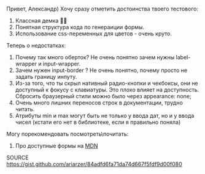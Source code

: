 Привет, Александр) Хочу сразу отметить достоинства твоего тестового:

1. Классная демка 👍🏻
2. Понятная структура кода по генераиции формы.
3. Использование css-переменных для цветов - очень круто.

Теперь о недостатках:

1. Почему так много оберток? Не очень понятно зачем нужны label-wrapper и input-wrapper.
2. Зачем нужен input-border ? Не очень понятно, почему просто не задать границу инпуту.
3. Из-за того, что ты скрыл нативный радио-кнопки и чекбоксы, они не доступный к фокусу с клавиатуры. Это плохо влияет на доступность. Сбросить браузерный стили можно было через appearance: none;
4. Очень много лишних переносов строк в документации, трудно читать.
5. Атрибуты min и max могут быть не только у ввода дат, но и у ввода чисел (кстати его нет в библиотеке, если я правильно поняла)

Могу порекомендовать посмотреть\почитать:

1. Про доступные формы на [MDN](https://developer.mozilla.org/ru/docs/Learn/Forms/How_to_structure_a_web_form)

SOURCE https://gist.github.com/ariarzer/84adfd6fa71da74d667f5fdf9d00f080
